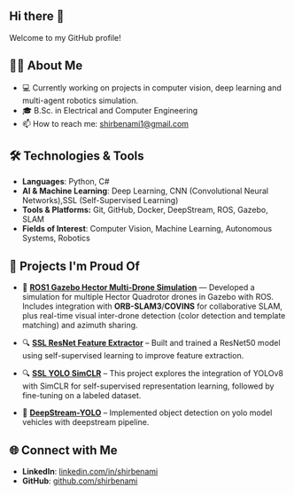 ## Hi there 👋

Welcome to my GitHub profile! 

## 🧑‍💻 About Me  
- 💻 Currently working on projects in computer vision, deep learning and multi-agent robotics simulation.
- 🎓 B.Sc. in Electrical and Computer Engineering  
- 📫 How to reach me: shirbenami1@gmail.com  


## 🛠️ Technologies & Tools  
- **Languages**: Python, C#  
- **AI & Machine Learning**: Deep Learning, CNN (Convolutional Neural Networks),SSL (Self-Supervised Learning)
- **Tools & Platforms:** Git, GitHub, Docker, DeepStream, ROS, Gazebo, SLAM
- **Fields of Interest**: Computer Vision, Machine Learning, Autonomous Systems, Robotics



## 🚧 Projects I'm Proud Of  
- 🚁 **[ROS1 Gazebo Hector Multi-Drone Simulation](https://github.com/shirbenami/ROS1-Gazebo)** — Developed a simulation for multiple Hector Quadrotor drones in Gazebo with ROS. Includes integration with **ORB-SLAM3**/**COVINS** for collaborative SLAM, plus real-time visual inter-drone detection (color detection and template matching) and azimuth sharing.
  
- 🔍 **[SSL ResNet Feature Extractor](https://github.com/shirbenami/SSL-SimCLR-ResNet)** – Built and trained a ResNet50 model using self-supervised learning to improve feature extraction.
  
- 🔍 **[SSL YOLO SimCLR](https://github.com/shirbenami/SSL-YOLOv8)** – This project explores the integration of YOLOv8 with SimCLR for self-supervised representation learning, followed by fine-tuning on a labeled dataset.
  
- 🚗 **[DeepStream-YOLO](https://github.com/shirbenami/DeepStream-YOLO)** – Implemented object detection on yolo model vehicles with deepstream pipeline.  



## 🌐 Connect with Me  
- **LinkedIn**: [linkedin.com/in/shirbenami](https://il.linkedin.com/in/shir-ben-ami-8741ab259)  
- **GitHub**: [github.com/shirbenami](https://github.com/shirbenami)  




